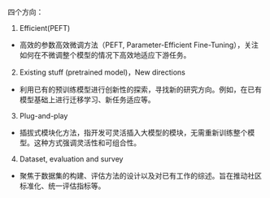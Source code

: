 四个方向：
1. Efficient(PEFT)     
- 高效的参数高效微调方法（PEFT, Parameter-Efficient Fine-Tuning），关注如何在不微调整个模型的情况下高效地适应下游任务。    
2. Existing stuff (pretrained model)，New directions       
- 利用已有的预训练模型进行创新性的探索，寻找新的研究方向。例如，在已有模型基础上进行迁移学习、新任务适应等。   
3. Plug-and-play      
- 插拔式模块化方法，指开发可灵活插入大模型的模块，无需重新训练整个模型。这种方式强调灵活性和可组合性。   
4. Dataset, evaluation and survey         
- 聚焦于数据集的构建、评估方法的设计以及对已有工作的综述。旨在推动社区标准化、统一评估指标等。


